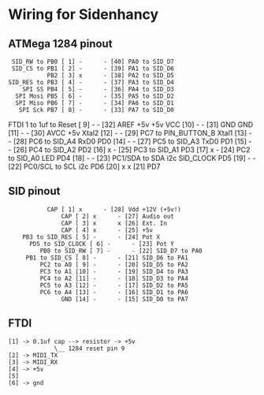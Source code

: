 # Wiring for Sidenhancy

## ATMega 1284 pinout

	 SID_RW to PB0 [ 1] -      - [40] PA0 to SID_D7
	 SID_CS to PB1 [ 2] -      - [39] PA1 to SID_D6
	           PB2 [ 3] x      - [38] PA2 to SID_D5
	SID_RES to PB3 [ 4] -      - [37] PA3 to SID_D4
	    SPI SS PB4 [ 5] -      - [36] PA4 to SID_D3
	  SPI Mosi PB5 [ 6] -      - [35] PA5 to SID_D2
	  SPI Miso PB6 [ 7] -      - [34] PA6 to SID_D1
	   SPI Sck PB7 [ 8] -      - [33] PA7 to SID_D0
FTDI 1 to 1uf to Reset [ 9] -      - [32] AREF +5v
	 +5v VCC       [10] -      - [31] GND
	 GND           [11] -      - [30] AVCC +5v
	 Xtal2         [12] -      - [29] PC7 to PIN_BUTTON_B
	 Xtal1         [13] -      - [28] PC6 to SID_A4
	 RxD0      PD0 [14] -      - [27] PC5 to SID_A3
	 TxD0      PD1 [15] -      - [26] PC4 to SID_A2
	           PD2 [16] x      - [25] PC3 to SID_A1
	           PD3 [17] x      - [24] PC2 to SID_A0
	 LED       PD4 [18] -      - [23] PC1/SDA to SDA i2c
	 SID_CLOCK PD5 [19] -      - [22] PC0/SCL to SCL i2c
	           PD6 [20] x      x [21] PD7


## SID pinout

			   CAP [ 1] x      - [28] Vdd +12V (+5v!)
		           CAP [ 2] x      - [27] Audio out
		           CAP [ 3] x      x [26] Ext. In
		           CAP [ 4] x      - [25] +5v
		PB3 to SID_RES [ 5] -      - [24] Pot X
	      PD5 to SID_CLOCK [ 6] -      - [23] Pot Y
	         PB0 to SID_RW [ 7] -      - [22] SID_D7 to PA0
		 PB1 to SID_CS [ 8] -      - [21] SID_D6 to PA1
		     PC2 to A0 [ 9] -      - [20] SID_D5 to PA2
		     PC3 to A1 [10] -      - [19] SID_D4 to PA3
		     PC4 to A2 [11] -      - [18] SID_D3 to PA4
		     PC5 to A3 [12] -      - [17] SID_D2 to PA5
		     PC6 to A4 [13] -      - [16] SID_D1 to PA6
		           GND [14] -      - [15] SID_D0 to PA7

## FTDI

	[1] -> 0.1uf cap --> resistor -> +5v
		         \__ 1284 reset pin 9
	[2] -> MIDI_TX
	[3] -> MIDI_RX
	[4] -> +5v
	[5]
	[6] -> gnd
